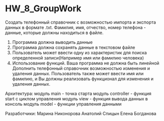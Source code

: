 # HW_8_GroupWork
Создать телефонный справочник с
возможностью импорта и экспорта данных в
формате .txt. Фамилия, имя, отчество, номер
телефона - данные, которые должны находиться
в файле.
1. Программа должна выводить данные
2. Программа должна сохранять данные в
текстовом файле
3. Пользователь может ввести одну из
характеристик для поиска определенной
записи(Например имя или фамилию
человека)
4. Использование функций. Ваша программа
не должна быть линейной
Дополнить телефонный справочник возможностью изменения и удаления данных.
Пользователь также может ввести имя или фамилию, и Вы должны реализовать функционал
для изменения и удаления данных.


Архитектура:
модуль main - точка старта
модуль controller - функция start c циклом управления
модуль view - функция вывода данных в консоль
модуль model - функции управления данными

Разработчики:
Марина Никонорова
Анатолий Спицын
Елена Богданова



